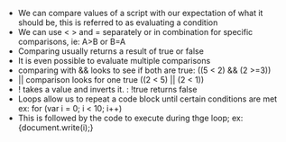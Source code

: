 - We can compare values of a script with our expectation of what it should be, this is referred to as evaluating a condition
- We can use < > and = separately or in combination for specific comparisons, ie: A>B or B<A or B>=A
- Comparing usually returns a result of true or false
- It is even possible to evaluate multiple comparisons
- comparing with && looks to see if both are true: ((5 < 2) && (2 >=3))
- || comparison looks for one true ((2 < 5) || (2 < 1))
- ! takes a value and inverts it. : !true returns false
- Loops allow us to repeat a code block until certain conditions are met ex: for (var i = 0; i < 10; i++)      
- This is followed by the code to execute during thge loop; ex: {document.write(i);}

  
  

